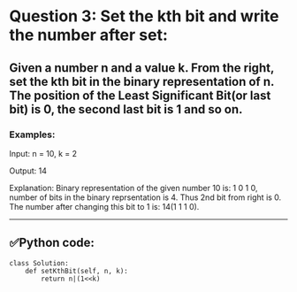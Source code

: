 # Question 3: Set the kth bit and write the number after set:

## Given a number n and a value k. From the right, set the kth bit in the binary representation of n. The position of the Least Significant Bit(or last bit) is 0, the second last bit is 1 and so on. 

### Examples:

Input: n = 10, k = 2

Output: 14

Explanation: Binary representation of the given number 10 is: 1 0 1 0, number of bits in the binary reprsentation is 4. Thus 2nd bit from right is 0. The number after changing this bit to 1 is: 14(1 1 1 0).

---
## ✅Python code:

```
class Solution:
	def setKthBit(self, n, k):
	    return n|(1<<k)
```
